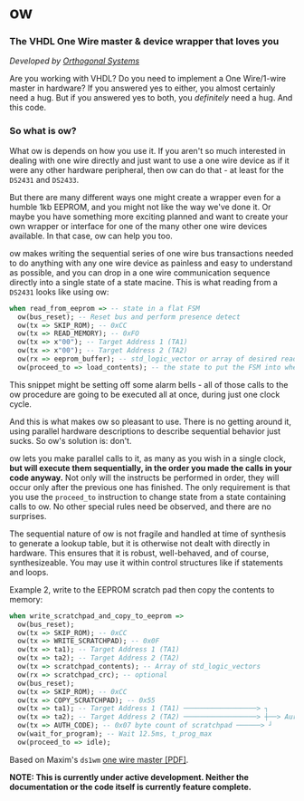 # ow
### The VHDL One Wire master & device wrapper that loves you
*Developed by [Orthogonal Systems](https://orthogonalsystems.com)*

Are you working with VHDL?  Do you need to implement a One Wire/1-wire master in hardware?  If you answered yes to either, you almost certainly need a hug.  But if you answered yes to both, you *definitely* need a hug.  And this code.  


### So what is ow?

What ow is depends on how you use it.  If you aren't so much interested in dealing with one wire directly and just want to use a one wire device as if it were any other hardware peripheral, then ow can do that - at least for the `DS2431` and `DS2433`.  

But there are many different ways one might create a wrapper even for a humble 1kb EEPROM, and you might not like the way we've done it.  Or maybe you have something more exciting planned and want to create your own wrapper or interface for one of the many other one wire devices available.  In that case, ow can help you too.  

ow makes writing the sequential series of one wire bus transactions needed to do anything with any one wire device as painless and easy to understand as possible, and you can drop in a one wire communication sequence directly into a single state of a state macine.  This is what reading from a `DS2431` looks like using ow:


```vhdl
when read_from_eeprom => -- state in a flat FSM
  ow(bus_reset); -- Reset bus and perform presence detect
  ow(tx => SKIP_ROM); -- 0xCC
  ow(tx => READ_MEMORY); -- 0xFO
  ow(tx => x"00"); -- Target Address 1 (TA1)
  ow(tx => x"00"); -- Target Address 2 (TA2)
  ow(rx => eeprom_buffer); -- std_logic_vector or array of desired read length
  ow(proceed_to => load_contents); -- the state to put the FSM into when done
```


This snippet might be setting off some alarm bells - all of those calls to the ow procedure are going to be executed all at once, during just one clock cycle.  

And this is what makes ow so pleasant to use.  There is no getting around it, using parallel hardware descriptions to describe sequential behavior just sucks.  So ow's solution is: don't.   

ow lets you make parallel calls to it, as many as you wish in a single clock, **but will execute them sequentially, in the order you made the calls in your code anyway.**  Not only will the instructs be performed in order, they will occur only after the previous one has finished.  The only requirement is that you use the `proceed_to` instruction to change state from a state containing calls to ow.  No other special rules need be observed, and there are no surprises.  

The sequential nature of ow is not fragile and handled at time of synthesis to generate a lookup table, but it is otherwise not dealt with directly in hardware.  This ensures that it is robust, well-behaved, and of course, synthesizeable.  You may use it within control structures like if statements and loops.

Example 2, write to the EEPROM scratch pad then copy the contents to memory:

```vhdl
when write_scratchpad_and_copy_to_eeprom =>
  ow(bus_reset);
  ow(tx => SKIP_ROM); -- 0xCC
  ow(tx => WRITE_SCRATCHPAD); -- 0x0F
  ow(tx => ta1); -- Target Address 1 (TA1)
  ow(tx => ta2); -- Target Address 2 (TA2)
  ow(tx => scratchpad_contents); -- Array of std_logic_vectors
  ow(rx => scratchpad_crc); -- optional
  ow(bus_reset);
  ow(tx => SKIP_ROM); -- 0xCC
  ow(tx => COPY_SCRATCHPAD); -- 0x55
  ow(tx => ta1); -- Target Address 1 (TA1) ──────────────────> ┐
  ow(tx => ta2); -- Target Address 2 (TA2) ──────────────────> ┼──> Aurthorization code
  ow(tx => AUTH_CODE); -- 0x07 byte count of scratchpad ──────> ┘
  ow(wait_for_program); -- Wait 12.5ms, t_prog_max
  ow(proceed_to => idle);
```


Based on Maxim's `ds1wm` [one wire master [PDF]](https://pdfserv.maximintegrated.com/en/ds/DS1WM.pdf).

**NOTE: This is currently under active development.  Neither the documentation or the code itself is currently feature complete.**
